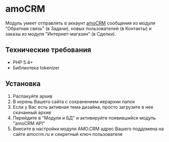 # amoCRM
Модуль умеет отправлять в аккаунт [amoCRM](https://www.amocrm.ru/) сообщения из модуля "Обратная связь" (в Задачи), новых пользователей (в Контакты) и заказы из модуля "Интернет-магазин" (в Сделки).

## Технические требования
* РНР 5.4+
* Библиотека tokenizer

## Установка
1. Распакуйте архив
  1. В корень Вашего сайта с сохранением иерархии папок
  2. Если у Вас есть активная тема дизайна, просто загрузите в нее скачанный архив
2. Перейдите в "Модули и БД" и активируйте появившийся модуль "amoCRM API"
3. Внесите в настройки модуля AMO.CRM адрес Вашего поддомена на сайте amocrm.ru и секретный ключ пользователя
